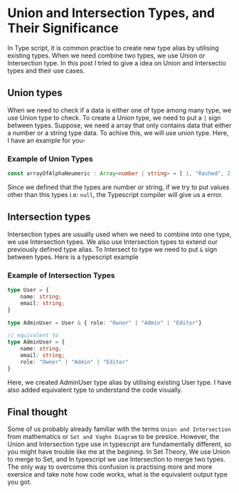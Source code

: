 # Union and Intersection Types, and Their Significance
In Type script, it is common practise to create new type alias by utilising existing types. When we need combine two types, we use Union or Intersection type. In this post I tried to give a idea on Union and Intersectio types and their use cases.


## Union types
When we need to check if a data is either one of type among many type, we use Union type to check. To create a Union type, we need to put a `|` sign between types. Suppose, we need a array that only contains data that either a number or a string type data. To achive this, we will use union type. Here, I have an example for you-

### Example of Union Types
```typescript
const arrayOfAlphaNeumeric : Array<number | string> = [ 1, "Rashed", 2, "Ismail"]
```
Since we defined that the types are number or string, if we try to put values other than this types i.e: `null`, the Typescript compiler will give us a error.

## Intersection types
Intersection types are usually used when we need to combine into one type, we use Intersection types. We also use Intersection types to extend our previously defined type alias. To Intersect to type we need to put `&` sign between types. Here is a typescript example

### Example of Intersection Types
```typescript
type User = {
    name: string;
    email: string;
}

type AdminUser = User & { role: "Owner" | "Admin" | "Editor"}

// equivalent to
type AdminUser = {
    name: string;
    email: string;
    role: "Owner" | "Admin" | "Editor"
}
```
Here, we created AdminUser type alias by utilising existing User type. I have also added equivalent type to understand the code visually.


## Final thought
Some of us probably already familiar with the terms `Union and Intersection` from mathematics or `Set and Vaghn Diagram` to be presice. However, the Union and Intersection type use in typescript are fundamentally different, so you might have trouble like me at the begining. In Set Theory, 
We use Union to merge to Set, and In typescript we use Intersection to merge two types. The only way to overcome this confusion is practising more and more exersice and take note how code works, what is the equivalent output type you got.